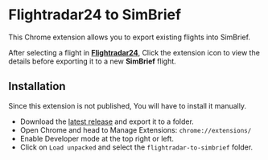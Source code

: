 # Flightradar24 to SimBrief

This Chrome extension allows you to export existing flights into SimBrief.

After selecting a flight in [**Flightradar24**](https://www.flightradar24.com/), Click the extension icon to view the details before exporting it to a new **SimBrief** flight.

## Installation
Since this extension is not published, You will have to install it manually.

* Download the [latest release](https://github.com/Soiiyu/flightradar-to-simbrief/releases/) and export it to a folder.
* Open Chrome and head to Manage Extensions: `chrome://extensions/`
* Enable Developer mode at the top right or left.
* Click on `Load unpacked` and select the `flightradar-to-simbrief` folder.
